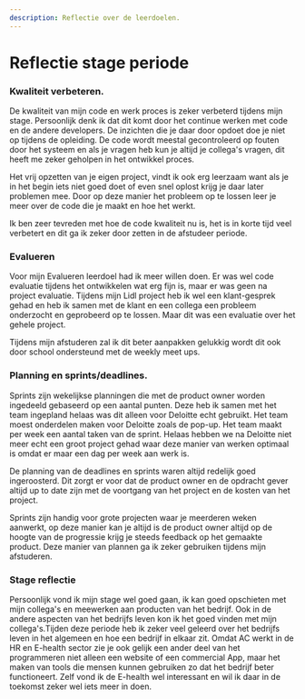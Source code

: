 ```yaml
---
description: Reflectie over de leerdoelen.
---
```


# Reflectie stage periode

### **Kwaliteit verbeteren.**

De kwaliteit van mijn code en werk proces is zeker verbeterd tijdens mijn stage. Persoonlijk denk ik dat dit komt door het continue werken met code en de andere developers. De inzichten die je daar door opdoet doe je niet op tijdens de opleiding. De code wordt meestal gecontroleerd op fouten door het systeem en als je vragen heb kun je altijd je collega's vragen, dit heeft me zeker geholpen in het ontwikkel proces.

Het vrij opzetten van je eigen project, vindt ik ook erg leerzaam want als je in het begin iets niet goed doet of even snel oplost krijg je daar later problemen mee. Door op deze manier het probleem op te lossen leer je meer over de code die je maakt en hoe het werkt.

Ik ben zeer tevreden met hoe de code kwaliteit nu is, het is in korte tijd veel verbetert en dit ga ik zeker door zetten in de afstudeer periode.

### **Evalueren**

Voor mijn Evalueren leerdoel had ik meer willen doen. Er was wel code evaluatie tijdens het ontwikkelen wat erg fijn is, maar er was geen na project evaluatie. Tijdens mijn Lidl project heb ik wel een klant-gesprek gehad en heb ik samen met de klant en een collega een probleem onderzocht en geprobeerd op te lossen. Maar dit was een evaluatie over het gehele project.

Tijdens mijn afstuderen zal ik dit beter aanpakken gelukkig wordt dit ook door school ondersteund met de weekly meet ups.

### **Planning en sprints/deadlines.**

Sprints zijn wekelijkse planningen die met de product owner worden ingedeeld gebaseerd op een aantal punten. Deze heb ik samen met het team ingepland helaas was dit alleen voor Deloitte echt gebruikt. Het team moest onderdelen maken voor Deloitte zoals de pop-up. Het team maakt per week een aantal taken van de sprint. Helaas hebben we na Deloitte niet meer echt een groot project gehad waar deze manier van werken optimaal is omdat er maar een dag per week aan werk is.

De planning van de deadlines en sprints waren altijd redelijk goed ingeroosterd. Dit zorgt er voor dat de product owner en de opdracht gever altijd up to date zijn met de voortgang van het project en de kosten van het project.

Sprints zijn handig voor grote projecten waar je meerderen weken aanwerkt, op deze manier kan je altijd is de product owner altijd op de hoogte van de progressie krijg je steeds feedback op het gemaakte product. Deze manier van plannen ga ik zeker gebruiken tijdens mijn afstuderen.

### Stage reflectie

Persoonlijk vond ik mijn stage wel goed gaan, ik kan goed opschieten met mijn collega's en meewerken aan producten van het bedrijf. Ook in de andere aspecten van het bedrijfs leven kon ik het goed vinden met mijn collega's.Tijden deze periode heb ik zeker veel geleerd over het bedrijfs leven in het algemeen en hoe een bedrijf in elkaar zit. Omdat AC werkt in de HR en E-health sector zie je ook gelijk een ander deel van het programmeren niet alleen een website of een commercial App, maar het maken van tools die mensen kunnen gebruiken zo dat het bedrijf beter functioneert. Zelf vond ik de E-health wel interessant en wil ik daar in de toekomst zeker wel iets meer in doen.





